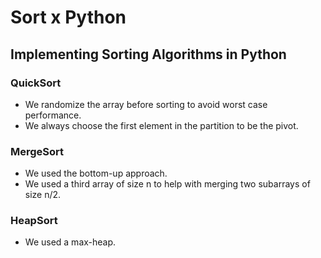 # Sort x Python

## Implementing Sorting Algorithms in Python

### QuickSort
- We randomize the array before sorting to avoid worst case performance.
- We always choose the first element in the partition to be the pivot.

### MergeSort
- We used the bottom-up approach.
- We used a third array of size n to help with merging two subarrays of size n/2.

### HeapSort
- We used a max-heap.